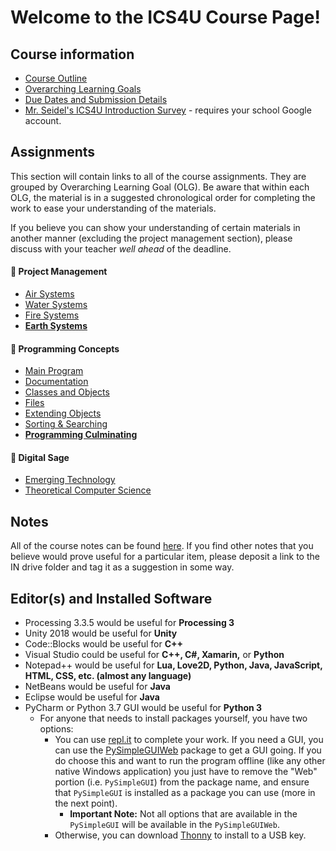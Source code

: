 # Welcome to the ICS4U Course Page!

## Course information

* [Course Outline](./Course-Overview)
* [Overarching Learning Goals](./images/ICS4U.jpg)
* [Due Dates and Submission Details](./Due-Dates-and-Submission-Details)
* [Mr. Seidel's ICS4U Introduction Survey](https://forms.gle/D4zwJLQ8Kb7aauHj7) - requires your school Google account.

## Assignments

This section will contain links to all of the course assignments.  They are grouped by Overarching Learning Goal (OLG).  Be aware that within each OLG, the material is in a suggested chronological order for completing the work to ease your understanding of the materials.  

If you believe you can show your understanding of certain materials in another manner (excluding the project management section), please discuss with your teacher _well ahead_ of the deadline.

#### &#x1F4D9; Project Management
* [Air Systems](./Air-Systems)
* [Water Systems](./Water-Systems)
* [Fire Systems](./Fire-Systems)
* [**Earth Systems**](#)

#### &#x1F4D8; Programming Concepts
* [Main Program](./Main-Program) 
* [Documentation](./Documentation)
* [Classes and Objects](#)
* [Files](#)
* [Extending Objects](#)
* [Sorting & Searching](#)
* [**Programming Culminating**](#)

#### &#x1F4D7; Digital Sage 
* [Emerging Technology](#)
* [Theoretical Computer Science](#)

## Notes

All of the course notes can be found [here](https://github.com/mrseidel-classes/ICS4U/tree/master/examples).  If you find other notes that you believe would prove useful for a particular item, please deposit a link to the IN drive folder and tag it as a suggestion in some way.

## Editor(s) and Installed Software
* Processing 3.3.5 would be useful for **Processing 3**
* Unity 2018 would be useful for **Unity**
* Code::Blocks would be useful for **C++**
* Visual Studio could be useful for **C++, C#, Xamarin,** or **Python**
* Notepad++ would be useful for **Lua, Love2D, Python, Java, JavaScript, HTML, CSS, etc. (almost any language)**
* NetBeans would be useful for **Java**
* Eclipse would be useful for **Java**
* PyCharm or Python 3.7 GUI would be useful for **Python 3**
  * For anyone that needs to install packages yourself, you have two options:
    * You can use [repl.it](https://repl.it) to complete your work.  If you need a GUI, you can use the [PySimpleGUIWeb](https://pysimplegui.readthedocs.io/cookbook/) package to get a GUI going.  If you do choose this and want to run the program offline (like any other native Windows application) you just have to remove the "Web" portion (i.e. ```PySimpleGUI```) from the package name, and ensure that ```PySimpleGUI``` is installed as a package you can use (more in the next point).
      * **Important Note:** Not all options that are available in the ```PySimpleGUI``` will be available in the ```PySimpleGUIWeb```.
    * Otherwise, you can download [Thonny](https://thonny.org/) to install to a USB key.  
